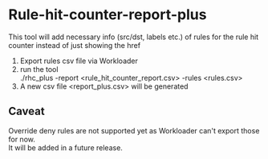 # Rule-hit-counter-report-plus
This tool will add necessary info (src/dst, labels etc.) of rules for the rule hit counter instead of just showing the href

1. Export rules csv file via Workloader
2. run the tool    
   ./rhc_plus -report <rule_hit_counter_report.csv> -rules <rules.csv>
3. A new csv file <report_plus.csv> will be generated

## Caveat
Override deny rules are not supported yet as Workloader can't export those for now.      
It will be added in a future release.
